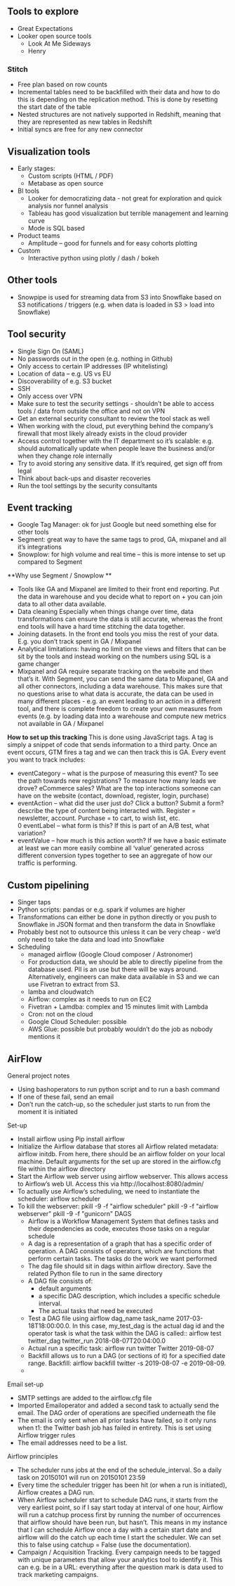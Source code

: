 ## Tools to explore
- Great Expectations
- Looker open source tools
  - Look At Me Sideways 
  - Henry





### Stitch
- Free plan based on row counts 
- Incremental tables need to be backfilled with their data and how to do this is depending on the replication method. This is done by resetting the start date of the table 
- Nested structures are not natively supported in Redshift, meaning that they are represented as new tables in Redshift 
- Initial syncs are free for any new connector

## Visualization tools
- Early stages: 
  - Custom scripts (HTML / PDF)
  - Metabase as open source
- BI tools 
  - Looker for democratizing data - not great for exploration and quick analysis nor funnel analysis 
  - Tableau has good visualization but terrible management and learning curve 
  - Mode is SQL based 
- Product teams 
  - Amplitude – good for funnels and for easy cohorts plotting
- Custom
  - Interactive python using plotly / dash / bokeh 

## Other tools
- Snowpipe is used for streaming data from S3 into Snowflake based on S3 notifications / triggers (e.g. when data is loaded in S3 > load into Snowflake) 

## Tool security 
- Single Sign On (SAML)
- No passwords out in the open (e.g. nothing in Github)
- Only access to certain IP addresses (IP whitelisting)
- Location of data – e.g. US vs EU
- Discoverability of e.g. S3 bucket 
- SSH 
- Only access over VPN 
- Make sure to test the security settings - shouldn’t be able to access tools / data from outside the office and not on VPN
- Get an external security consultant to review the tool stack as well 
- When working with the cloud, put everything behind the company’s firewall that most likely already exists in the cloud provider 
- Access control together with the IT department so it’s scalable: e.g. should automatically update when people leave the business and/or when they change role internally 
- Try to avoid storing any sensitive data. If it’s required, get sign off from legal 
- Think about back-ups and disaster recoveries 
- Run the tool settings by the security consultants 

## Event tracking 
- Google Tag Manager: ok for just Google but need something else for other tools 
- Segment: great way to have the same tags to prod, GA, mixpanel and all it’s integrations 
- Snowplow: for high volume and real time – this is more intense to set up compared to Segment

**Why use Segment / Snowplow **
- Tools like GA and Mixpanel are limited to their front end reporting. Put the data in warehouse and you decide what to report on + you can join data to all other data available. 
- Data cleaning Especially when things change over time, data transformations can ensure the data is still accurate, whereas the front end tools will have a hard time stitching the data together. 
- Joining datasets. In the front end tools you miss the rest of your data. E.g. you don’t track spent in GA / Mixpanel 
- Analytical limitations: having no limit on the views and filters that can be sit by the tools and instead working on the numbers using SQL is a game changer
- Mixpanel and GA require separate tracking on the website and then that’s it. With Segment, you can send the same data to Mixpanel, GA and all other connectors, including a data warehouse. This makes sure that no questions arise to what data is accurate, the data can be used in many different places - e.g. an event leading to an action in a different tool, and there is complete freedom to create your own measures from events (e.g. by loading data into a warehouse and compute new metrics not available in GA / Mixpanel 

**How to set up this tracking**
This is done using JavaScript tags. A tag is simply a snippet of code that sends information to a third party. Once an event occurs, GTM fires a tag and we can then track this is GA. Every event you want to track includes:
- eventCategory – what is the purpose of measuring this event? To see the path towards new registrations? To measure how many leads we drove? eCommerce sales? What are the top interactions someone can have on the website (contact, download, register, login, purchase)
- eventAction – what did the user just do? Click a button? Submit a form? describe the type of content being interacted with. Register = newsletter, account. Purchase = to cart, to wish list, etc.   
0 eventLabel – what form is this? If this is part of an A/B test, what variation?
- eventValue – how much is this action worth? If we have a basic estimate at least we can more easily combine all ‘value’ generated across different conversion types together to see an aggregate of how our traffic is performing.
 


## Custom pipelining 
- Singer taps 
- Python scripts: pandas or e.g. spark if volumes are higher 
- Transformations can either be done in python directly or you push to Snowflake in JSON format and then transform the data in Snowflake 
- Probably best not to outsource this unless it can be very cheap - we’d only need to take the data and load into Snowflake
- Scheduling
  - managed airflow (Google Cloud composer / Astronomer)
  - For production data, we should be able to directly pipeline from the database used. PII is an use but there will be ways around. Alternatively, engineers can make data available in S3 and we can use Fivetran to extract from S3.  
  - lamba and cloudwatch 
  - Airflow: complex as it needs to run on EC2 
  - Fivetran + Lamdba: complex and 15 minutes limit with Lambda  
  - Cron: not on the cloud
  - Google Cloud Scheduler: possible
  - AWS Glue: possible but probably wouldn’t do the job as nobody mentions it 


## AirFlow
General project notes 
- Using bashoperators to run python script and to run a bash command
- If one of these fail, send an email 
- Don’t run the catch-up, so the scheduler just starts to run from the moment it is initiated

Set-up
- Install airflow using Pip install airflow
- Initialize the Airflow database that stores all Airflow related metadata: airflow initdb. From here, there should be an airflow folder on your local machine. Default arguments for the set up are stored in the airflow.cfg file within the airflow directory 
- Start the Airflow web server using airflow webserver. This allows access to Airflow’s web UI. Access this via http://localhost:8080/admin/
- To actually use Airflow’s scheduling, we need to instantiate the scheduler: airflow scheduler 
- To kill the webserver: pkill -9 -f "airflow scheduler" pkill -9 -f "airflow webserver" pkill -9 -f "gunicorn"
DAGS
  - Airflow is a Workflow Management System that defines tasks and their dependencies as code, executes those tasks on a regular schedule 
  - A dag is a representation of a graph that has a specific order of operation. A DAG consists of operators, which are functions that perform certain tasks. The tasks do the work we want performed
  - The dag file should sit in dags within airflow directory. Save the related Python file to run in the same directory
  - A DAG file consists of: 
    - default arguments
    - a specific DAG description, which includes a specific schedule interval. 
    - The actual tasks that need be executed  
  - Test a DAG file using airflow dag_name task_name 2017-03-18T18:00:00.0. In this case, my_test_dag is the actual dag id and the operator task is what the task within the DAG is called:: airflow test twitter_dag twitter_run 2018-08-07T20:04:00.0
  - Actual run a specific task: airflow run twitter Twitter 2019-08-07
  - Backfill allows us to run a DAG (or sections of it) for a specified date range.  Backfill: airflow backfill twitter -s 2019-08-07 -e 2019-08-09. 
  - 
Email set-up
- SMTP settings are added to the airflow.cfg file
- Imported Emailoperator and added a second task to actually send the email. The DAG order of operations are specified underneath the file 
- The email is only sent when all prior tasks have failed, so it only runs when t1: the Twitter bash job has failed in entirety. This is set using Airflow trigger rules  
- The email addresses need to be a list. 

Airflow principles
- The scheduler runs jobs at the end of the schedule_interval. So a daily task on 20150101 will run on 20150101 23:59
- Every time the scheduler trigger has been hit (or when a run is initiated), Airflow creates a DAG run. 
- When Airflow scheduler start to schedule DAG runs, it starts from the very earliest point, so if I say start today at interval of one hour, Airflow will run a catchup process first by running the number of occurrences that airflow should have been run, but hasn’t. This means in my instance that I can schedule Airflow once a day with a certain start date and airflow will do the catch up each time I start the scheduler. We can set this to false using catchup = False (use the documentation). 
- Campaign / Acquisition Tracking. Every campaign needs to be tagged with unique parameters that allow your analytics tool to identify it. This can e.g. be in a URL: everything after the question mark is data used to track marketing campaigns. 

